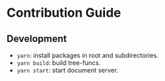 # Contribution Guide

## Development

- `yarn`: install packages in root and subdirectories.
- `yarn build`: build tree-funcs.
- `yarn start`: start document server.
